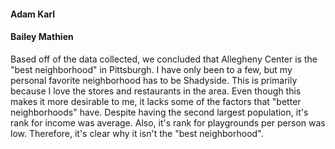 #### Adam Karl


#### Bailey Mathien
Based off of the data collected, we concluded that Allegheny Center is the "best neighborhood" in Pittsburgh. I have only been to a few, but my personal favorite neighborhood has to be Shadyside. This is primarily because I love the stores and restaurants in the area. Even though this makes it more desirable to me, it lacks some of the factors that "better neighborhoods" have. Despite having the second largest population, it's rank for income was average. Also, it's rank for playgrounds per person was low. Therefore, it's clear why it isn't the "best neighborhood".
